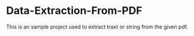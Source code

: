 # Data-Extraction-From-PDF
This is an sample project used to extract traxt or string from the given pdf.
